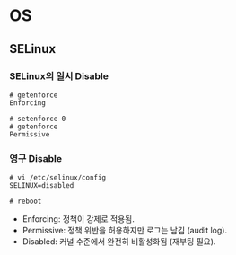 # OS

## SELinux

### SELinux의 일시 Disable

```
# getenforce
Enforcing

# setenforce 0
# getenforce
Permissive
```

### 영구 Disable

```
# vi /etc/selinux/config
SELINUX=disabled

# reboot
```

* Enforcing: 정책이 강제로 적용됨.
* Permissive: 정책 위반을 허용하지만 로그는 남김 (audit log).
* Disabled: 커널 수준에서 완전히 비활성화됨 (재부팅 필요).
